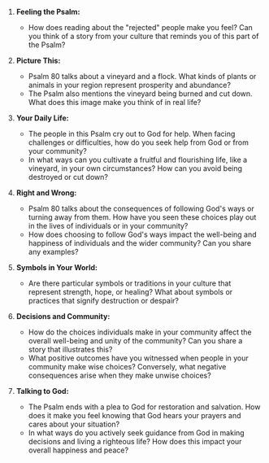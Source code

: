 1. **Feeling the Psalm:**
   - How does reading about the "rejected" people make you feel? Can you think of a story from your culture that reminds you of this part of the Psalm?

2. **Picture This:**
   - Psalm 80 talks about a vineyard and a flock. What kinds of plants or animals in your region represent prosperity and abundance?
   - The Psalm also mentions the vineyard being burned and cut down. What does this image make you think of in real life?

3. **Your Daily Life:**
   - The people in this Psalm cry out to God for help. When facing challenges or difficulties, how do you seek help from God or from your community?
   - In what ways can you cultivate a fruitful and flourishing life, like a vineyard, in your own circumstances? How can you avoid being destroyed or cut down?

4. **Right and Wrong:**
   - Psalm 80 talks about the consequences of following God's ways or turning away from them. How have you seen these choices play out in the lives of individuals or in your community?
   - How does choosing to follow God's ways impact the well-being and happiness of individuals and the wider community? Can you share any examples?

5. **Symbols in Your World:**
   - Are there particular symbols or traditions in your culture that represent strength, hope, or healing? What about symbols or practices that signify destruction or despair?

6. **Decisions and Community:**
   - How do the choices individuals make in your community affect the overall well-being and unity of the community? Can you share a story that illustrates this?
   - What positive outcomes have you witnessed when people in your community make wise choices? Conversely, what negative consequences arise when they make unwise choices?

7. **Talking to God:**
   - The Psalm ends with a plea to God for restoration and salvation. How does it make you feel knowing that God hears your prayers and cares about your situation?
   - In what ways do you actively seek guidance from God in making decisions and living a righteous life? How does this impact your overall happiness and peace?